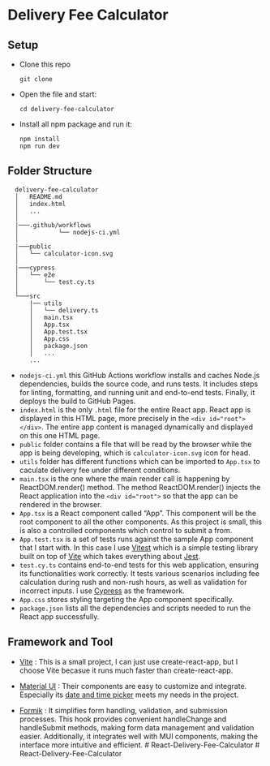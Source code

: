 # Delivery Fee Calculator



## Setup

- Clone this repo
  ```
  git clone 
  ```
- Open the file and start:

  ```
  cd delivery-fee-calculator
  ```

- Install all npm package and run it:
  ```
  npm install
  npm run dev
  ```

## Folder Structure

```
  delivery-fee-calculator
  │   README.md
  │   index.html
  │   ...
  │
  |───.github/workflows
  │           └── nodejs-ci.yml
  │
  |───public
  │   └── calculator-icon.svg
  │
  |───cypress
  │   └── e2e
  │       └── test.cy.ts
  │
  └───src
      |── utils
      │   └── delivery.ts
      │   main.tsx
      │   App.tsx
      │   App.test.tsx
      │   App.css
      │   package.json
      │   ...
      ...

```

- `nodejs-ci.yml` this GitHub Actions workflow installs and caches Node.js dependencies, builds the source code, and runs tests. It includes steps for linting, formatting, and running unit and end-to-end tests. Finally, it deploys the build to GitHub Pages.
- `index.html` is the only `.html` file for the entire React app. React app is displayed in this HTML page, more precisely in the `<div id="root"></div>`. The entire app content is managed dynamically and displayed on this one HTML page.
- `public` folder contains a file that will be read by the browser while the app is being developing, which is `calculator-icon.svg` icon for head.
- `utils` folder has different functions which can be imported to `App.tsx` to caculate delivery fee under different conditions.
- `main.tsx` is the one where the main render call is happening by ReactDOM.render() method. The method ReactDOM.render() injects the React application into the `<div id="root">` so that the app can be rendered in the browser.
- `App.tsx` is a React component called “App”. This component will be the root component to all the other components. As this project is small, this is also a controlled components which control to submit a from.
- `App.test.tsx` is a set of tests runs against the sample App component that I start with. In this case I use [Vitest](https://vitest.dev/) which is a simple testing library built on top of [Vite](https://vitejs.dev/) which takes everything about [Jest](https://jestjs.io/).
- `test.cy.ts` contains end-to-end tests for this web application, ensuring its functionalities work correctly. It tests various scenarios including fee calculation during rush and non-rush hours, as well as validation for incorrect inputs. I use [Cypress](https://www.cypress.io/) as the framework.
- `App.css` stores styling targeting the App component specifically.
- `package.json` lists all the dependencies and scripts needed to run the React app successfully.

## Framework and Tool

- [Vite](https://vitejs.dev/) : This is a small project, I can just use create-react-app, but I choose Vite becasue it runs much faster than create-react-app.

- [Material UI](https://mui.com/material-ui/) : Their components are easy to customize and integrate. Especially its [date and time picker](https://dev.material-ui-pickers.dev/api/DateTimePicker) meets my needs in the project.

- [Formik](https://formik.org/) : It simplifies form handling, validation, and submission processes. This hook provides convenient handleChange and handleSubmit methods, making form data management and validation easier. Additionally, it integrates well with MUI components, making the interface more intuitive and efficient.
#   R e a c t - D e l i v e r y - F e e - C a l c u l a t o r 
 
 # React-Delivery-Fee-Calculator
